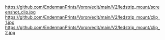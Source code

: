 https://github.com/EndermanPrints/Voron/edit/main/V2/ledstrip_mount/screenshot_clip.jpg
https://github.com/EndermanPrints/Voron/edit/main/V2/ledstrip_mount/clip_1.jpg
https://github.com/EndermanPrints/Voron/edit/main/V2/ledstrip_mount/clip_2.jpg
